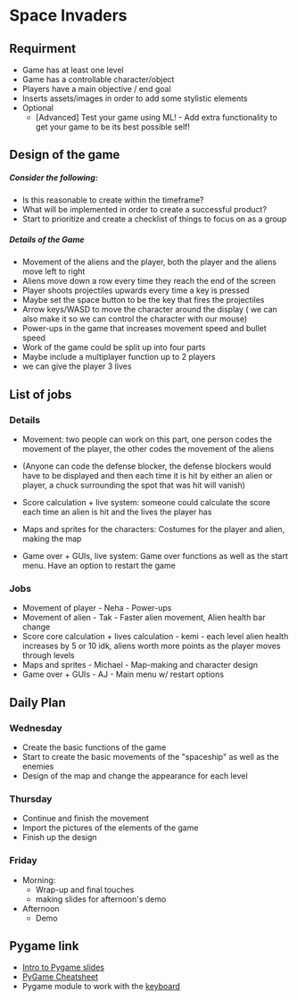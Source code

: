 # Space Invaders

## Requirment 
- Game has at least one level
- Game has a controllable character/object
- Players have a  main objective / end goal
- Inserts assets/images in order to add some stylistic elements
- Optional
  - [Advanced] Test your game using ML! - Add extra functionality to get your game to be its best possible self!

## Design of the game

##### Consider the following: 
- Is this reasonable to create within the timeframe?
- What will be implemented in order to create a successful product?
- Start to prioritize and create a checklist of things to focus on as a group
  
##### Details of the Game
- Movement of the aliens and the player, both the player and the aliens move left to right
- Aliens move down a row every time they reach the end of the screen
- Player shoots projectiles upwards every time a key is pressed
- Maybe set the space button to be the key that fires the projectiles
- Arrow keys/WASD to move the character around the display ( we can also make it so we can control the character with our mouse)
- Power-ups in the game that increases movement speed and bullet speed
- Work of the game could be split up into four parts
- Maybe include a multiplayer function up to 2 players
- we can give the player 3 lives

## List of jobs

### Details
- Movement: two people can work on this part, one person codes the movement of the player, the other codes the movement of the aliens

- (Anyone can code the defense blocker, the defense blockers would have to be displayed and then each time it is hit by either an alien or player, a chuck surrounding the spot that was hit will vanish)

- Score calculation + live system: someone could calculate the score each time an alien is hit and the lives the player has

- Maps and sprites for the characters: Costumes for the player and alien, making the map
  
- Game over + GUIs, live system: Game over functions as well as the start menu. Have an option to restart the game
  
### Jobs
- Movement of player - Neha - Power-ups
- Movement of alien - Tak -  Faster alien movement, Alien health bar change
- Score core calculation + lives calculation - kemi - each level alien health increases by 5 or 10 idk, aliens worth more points as the player moves through levels 
- Maps and sprites - Michael - Map-making and character design
- Game over + GUIs -  AJ - Main menu w/ restart options

## Daily Plan

### Wednesday
- Create the basic functions of the game 
- Start to create the basic movements of the "spaceship" as well as the enemies
- Design of the map and change the appearance for each level
### Thursday
- Continue and finish the movement
- Import the pictures of the elements of the game
- Finish up the design
  
### Friday
- Morning:
  - Wrap-up and final touches
  - making slides for afternoon's demo
- Afternoon
  - Demo 



## Pygame link
- [Intro to Pygame slides](https://www.canva.com/design/DAFOBeCIoYI/moNrqe96jzBLsCMrfzmRZw/view)
- [PyGame Cheatsheet](https://aicamp.notion.site/PyGame-Cheatsheet-629d1592d7bd4fafaa6f1e543c48f5c2)
- Pygame module to work with the [keyboard](https://www.pygame.org/docs/ref/key.html)